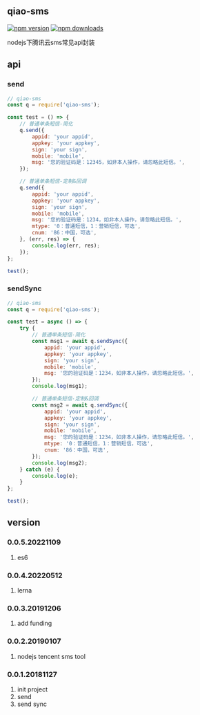 ## qiao-sms
[![npm version](https://img.shields.io/npm/v/qiao-sms.svg?style=flat-square)](https://www.npmjs.org/package/qiao-sms)
[![npm downloads](https://img.shields.io/npm/dm/qiao-sms.svg?style=flat-square)](https://npm-stat.com/charts.html?package=qiao-sms)

nodejs下腾讯云sms常见api封装

## api
### send
```javascript
// qiao-sms
const q = require('qiao-sms');

const test = () => {
    // 普通单条短信-简化
    q.send({
        appid: 'your appid',
        appkey: 'your appkey',
        sign: 'your sign',
        mobile: 'mobile',
        msg: '您的验证码是：12345，如非本人操作，请忽略此短信。',
    });

    // 普通单条短信-定制&回调
    q.send({
        appid: 'your appid',
        appkey: 'your appkey',
        sign: 'your sign',
        mobile: 'mobile',
        msg: '您的验证码是：1234，如非本人操作，请忽略此短信。',
        mtype: '0：普通短信，1：营销短信，可选',
        cnum: '86：中国，可选',
    }, (err, res) => {
        console.log(err, res);
    });
};

test();
```

### sendSync
```javascript
// qiao-sms
const q = require('qiao-sms');

const test = async () => {
    try {
        // 普通单条短信-简化
        const msg1 = await q.sendSync({
            appid: 'your appid',
            appkey: 'your appkey',
            sign: 'your sign',
            mobile: 'mobile',
            msg: '您的验证码是：1234，如非本人操作，请忽略此短信。',
        });
        console.log(msg1);

        // 普通单条短信-定制&回调
        const msg2 = await q.sendSync({
            appid: 'your appid',
            appkey: 'your appkey',
            sign: 'your sign',
            mobile: 'mobile',
            msg: '您的验证码是：1234，如非本人操作，请忽略此短信。',
            mtype: '0：普通短信，1：营销短信，可选',
            cnum: '86：中国，可选',
        });
        console.log(msg2);
    } catch (e) {
        console.log(e);
    }
};

test();
```

## version
### 0.0.5.20221109
1. es6

### 0.0.4.20220512
1. lerna

### 0.0.3.20191206
1. add funding

### 0.0.2.20190107
1. nodejs tencent sms tool

### 0.0.1.20181127
1. init project
2. send
3. send sync
